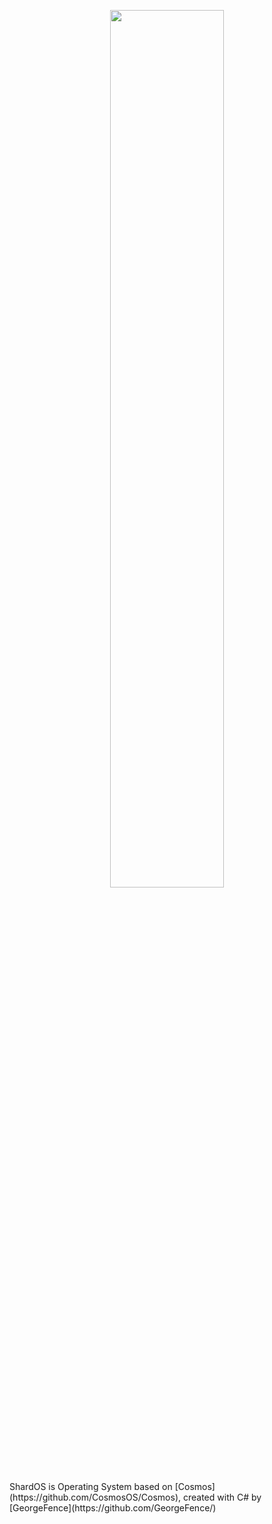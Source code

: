 <p align="center">
  <picture>
    <img width=60% src="https://raw.githubusercontent.com/GeorgeFence/ShardOS/Files/bmp/logo.png](https://github.com/GeorgeFence/ShardOS/blob/faac547870d758375a3583f456f2111eba120840/ShardOS/Files/bmp/logo.png">
  </picture>
</p>
ShardOS is Operating System based on [Cosmos](https://github.com/CosmosOS/Cosmos), created with C# by [GeorgeFence](https://github.com/GeorgeFence/)

